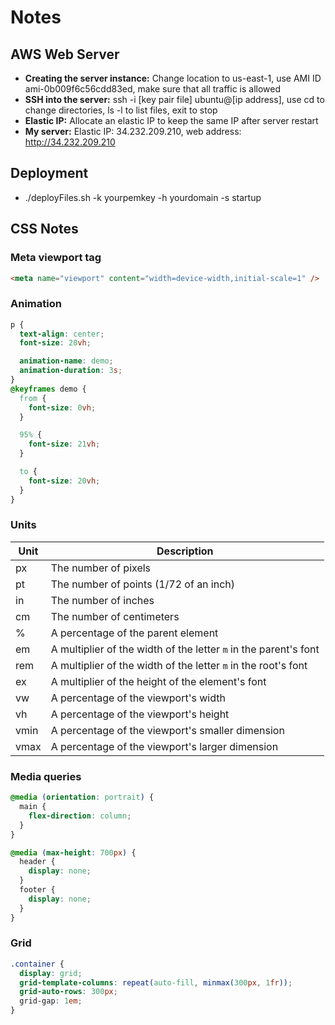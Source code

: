 # Notes

## AWS Web Server
- **Creating the server instance:** Change location to us-east-1, use AMI ID ami-0b009f6c56cdd83ed, make sure that all traffic is allowed
- **SSH into the server:** ssh -i [key pair file] ubuntu@[ip address], use cd to change directories, ls -l to list files, exit to stop
- **Elastic IP:** Allocate an elastic IP to keep the same IP after server restart
- **My server:** Elastic IP: 34.232.209.210, web address: http://34.232.209.210

## Deployment
- ./deployFiles.sh -k yourpemkey -h yourdomain -s startup

## CSS Notes
### Meta viewport tag
```html
<meta name="viewport" content="width=device-width,initial-scale=1" />
```
### Animation
```css
p {
  text-align: center;
  font-size: 20vh;

  animation-name: demo;
  animation-duration: 3s;
}
@keyframes demo {
  from {
    font-size: 0vh;
  }

  95% {
    font-size: 21vh;
  }

  to {
    font-size: 20vh;
  }
}
```
### Units
| Unit | Description                                                      |
| ---- | ---------------------------------------------------------------- |
| px   | The number of pixels                                             |
| pt   | The number of points (1/72 of an inch)                           |
| in   | The number of inches                                             |
| cm   | The number of centimeters                                        |
| %    | A percentage of the parent element                               |
| em   | A multiplier of the width of the letter `m` in the parent's font |
| rem  | A multiplier of the width of the letter `m` in the root's font   |
| ex   | A multiplier of the height of the element's font                 |
| vw   | A percentage of the viewport's width                             |
| vh   | A percentage of the viewport's height                            |
| vmin | A percentage of the viewport's smaller dimension                 |
| vmax | A percentage of the viewport's larger dimension                  |
### Media queries
```css
@media (orientation: portrait) {
  main {
    flex-direction: column;
  }
}

@media (max-height: 700px) {
  header {
    display: none;
  }
  footer {
    display: none;
  }
}
```
### Grid
```css
.container {
  display: grid;
  grid-template-columns: repeat(auto-fill, minmax(300px, 1fr));
  grid-auto-rows: 300px;
  grid-gap: 1em;
}
```
